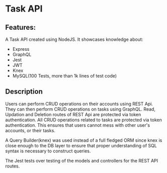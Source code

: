 # Task API

## Features:
  A Task API created using NodeJS.
  It showcases knowledge about:
  - Express
  - GraphQL
  - Jest
  - JWT
  - Knex
  - MySQL(100 Tests, more than 1k lines of test code)
 
## Description
  Users can perform CRUD operations on their accounts using REST Api. They can then perform CRUD operations on tasks using GraphQL. 
  Read, Updation and Deletion routes of REST Api are protected via token authentication.
  All CRUD operations related to tasks are protected via token authentication.
  This ensures that users cannot mess with other user's accounts, or their tasks.
  
  A Query Builder(knex) was used instead of a full fledged ORM since knex is close enough to the DB layer to ensure that proper understanding of SQL syntax is necessary   to construct queries.
  
  The Jest tests over testing of the models and controllers for the REST API routes.
